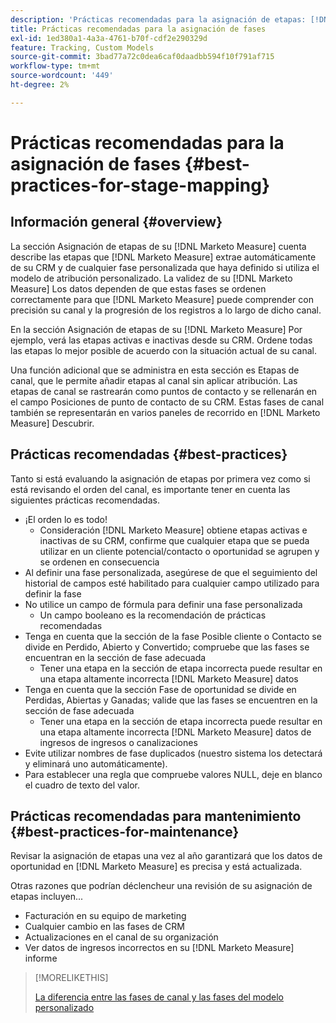 ```yaml
---
description: 'Prácticas recomendadas para la asignación de etapas: [!DNL Marketo Measure] - Documentación del producto'
title: Prácticas recomendadas para la asignación de fases
exl-id: 1ed380a1-4a3a-4761-b70f-cdf2e290329d
feature: Tracking, Custom Models
source-git-commit: 3bad77a72c0dea6caf0daadbb594f10f791af715
workflow-type: tm+mt
source-wordcount: '449'
ht-degree: 2%

---
```


# Prácticas recomendadas para la asignación de fases {#best-practices-for-stage-mapping}

## Información general {#overview}

La sección Asignación de etapas de su [!DNL Marketo Measure] cuenta describe las etapas que [!DNL Marketo Measure] extrae automáticamente de su CRM y de cualquier fase personalizada que haya definido si utiliza el modelo de atribución personalizado. La validez de su [!DNL Marketo Measure] Los datos dependen de que estas fases se ordenen correctamente para que [!DNL Marketo Measure] puede comprender con precisión su canal y la progresión de los registros a lo largo de dicho canal.

En la sección Asignación de etapas de su [!DNL Marketo Measure] Por ejemplo, verá las etapas activas e inactivas desde su CRM. Ordene todas las etapas lo mejor posible de acuerdo con la situación actual de su canal.

Una función adicional que se administra en esta sección es Etapas de canal, que le permite añadir etapas al canal sin aplicar atribución. Las etapas de canal se rastrearán como puntos de contacto y se rellenarán en el campo Posiciones de punto de contacto de su CRM. Estas fases de canal también se representarán en varios paneles de recorrido en [!DNL Marketo Measure] Descubrir.

## Prácticas recomendadas {#best-practices}

Tanto si está evaluando la asignación de etapas por primera vez como si está revisando el orden del canal, es importante tener en cuenta las siguientes prácticas recomendadas.

* ¡El orden lo es todo!
   * Consideración [!DNL Marketo Measure] obtiene etapas activas e inactivas de su CRM, confirme que cualquier etapa que se pueda utilizar en un cliente potencial/contacto o oportunidad se agrupen y se ordenen en consecuencia
* Al definir una fase personalizada, asegúrese de que el seguimiento del historial de campos esté habilitado para cualquier campo utilizado para definir la fase
* No utilice un campo de fórmula para definir una fase personalizada
   * Un campo booleano es la recomendación de prácticas recomendadas
* Tenga en cuenta que la sección de la fase Posible cliente o Contacto se divide en Perdido, Abierto y Convertido; compruebe que las fases se encuentran en la sección de fase adecuada
   * Tener una etapa en la sección de etapa incorrecta puede resultar en una etapa altamente incorrecta [!DNL Marketo Measure] datos
* Tenga en cuenta que la sección Fase de oportunidad se divide en Perdidas, Abiertas y Ganadas; valide que las fases se encuentren en la sección de fase adecuada
   * Tener una etapa en la sección de etapa incorrecta puede resultar en una etapa altamente incorrecta [!DNL Marketo Measure] datos de ingresos de ingresos o canalizaciones
* Evite utilizar nombres de fase duplicados (nuestro sistema los detectará y eliminará uno automáticamente).
* Para establecer una regla que compruebe valores NULL, deje en blanco el cuadro de texto del valor.

## Prácticas recomendadas para mantenimiento {#best-practices-for-maintenance}

Revisar la asignación de etapas una vez al año garantizará que los datos de oportunidad en [!DNL Marketo Measure] es precisa y está actualizada.

Otras razones que podrían déclencheur una revisión de su asignación de etapas incluyen...

* Facturación en su equipo de marketing
* Cualquier cambio en las fases de CRM
* Actualizaciones en el canal de su organización
* Ver datos de ingresos incorrectos en su [!DNL Marketo Measure] informe

>[!MORELIKETHIS]
>
>[La diferencia entre las fases de canal y las fases del modelo personalizado](/help/advanced-marketo-measure-features/custom-attribution-models/custom-attribution-model-and-setup.md#the-difference-between-funnel-stages-and-custom-model-stages)
